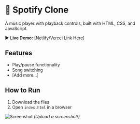 # 🎵 Spotify Clone  
A music player with playback controls, built with HTML, CSS, and JavaScript.  

▶️ **Live Demo:** [Netlify/Vercel Link Here]  

## Features  
- Play/pause functionality  
- Song switching  
- [Add more...]  

## How to Run  
1. Download the files  
2. Open `index.html` in a browser  

![Screenshot](screenshot.png) *(Upload a screenshot!)*  
